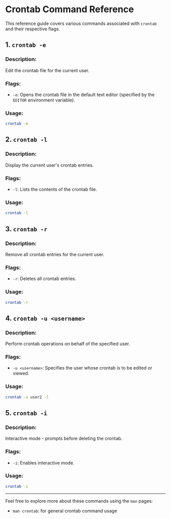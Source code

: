# Crontab Command Reference

This reference guide covers various commands associated with `crontab` and their respective flags.

## 1. `crontab -e`

### Description:
Edit the crontab file for the current user.

### Flags:
- `-e`: Opens the crontab file in the default text editor (specified by the `EDITOR` environment variable).

### Usage:
```bash
crontab -e
```

## 2. `crontab -l`

### Description:
Display the current user's crontab entries.

### Flags:
- `-l`: Lists the contents of the crontab file.

### Usage:
```bash
crontab -l
```

## 3. `crontab -r`

### Description:
Remove all crontab entries for the current user.

### Flags:
- `-r`: Deletes all crontab entries.

### Usage:
```bash
crontab -r
```

## 4. `crontab -u <username>`

### Description:
Perform crontab operations on behalf of the specified user.

### Flags:
- `-u <username>`: Specifies the user whose crontab is to be edited or viewed.

### Usage:
```bash
crontab -u user2 -l
```

## 5. `crontab -i`

### Description:
Interactive mode - prompts before deleting the crontab.

### Flags:
- `-i`: Enables interactive mode.

### Usage:
```bash
crontab -i
```


---

Feel free to explore more about these commands using the `man` pages:
- `man crontab`: for general crontab command usage
